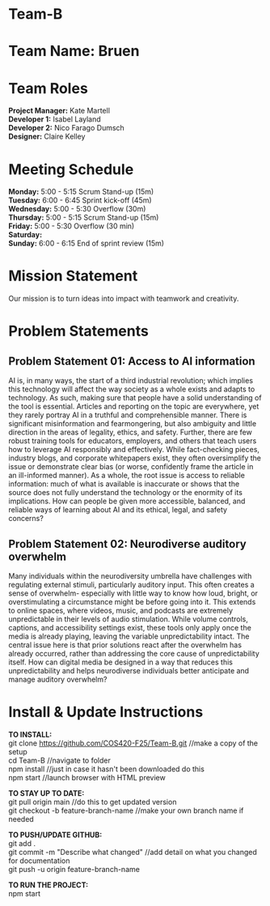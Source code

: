 # Team-B
# Team Name: Bruen
# Team Roles
**Project Manager:** Kate Martell <br>
**Developer 1:** Isabel Layland <br>
**Developer 2:** Nico Farago Dumsch <br>
**Designer:** Claire Kelley <br>
# Meeting Schedule
**Monday:** 5:00 - 5:15 Scrum Stand-up (15m) <br>
**Tuesday:** 6:00 - 6:45 Sprint kick-off (45m) <br>
**Wednesday:** 5:00 - 5:30 Overflow (30m) <br>
**Thursday:** 5:00 - 5:15 Scrum Stand-up (15m) <br>
**Friday:** 5:00 - 5:30 Overflow (30 min) <br>
**Saturday:** <br>
**Sunday:** 6:00 - 6:15 End of sprint review (15m) <br>

# Mission Statement
Our mission is to turn ideas into impact with teamwork and creativity.

# Problem Statements
## Problem Statement 01: Access to AI information

AI is, in many ways, the start of a third industrial revolution; which implies this technology will affect the way society as a whole exists and adapts to technology. As such, making sure that people have a solid understanding of the tool is essential. Articles and reporting on the topic are everywhere, yet they rarely portray AI in a truthful and comprehensible manner. There is significant misinformation and fearmongering, but also ambiguity and little direction in the areas of legality, ethics, and safety. Further, there are few robust training tools for educators, employers, and others that teach users how to leverage AI responsibly and effectively. While fact-checking pieces, industry blogs, and corporate whitepapers exist, they often oversimplify the issue or demonstrate clear bias (or worse, confidently frame the article in an ill-informed manner). As a whole, the root issue is access to reliable information: much of what is available is inaccurate or shows that the source does not fully understand the technology or the enormity of its implications. How can people be given more accessible, balanced, and reliable ways of learning about AI and its ethical, legal, and safety concerns?

## Problem Statement 02: Neurodiverse auditory overwhelm

Many individuals within the neurodiversity umbrella have challenges with regulating external stimuli, particularly auditory input. This often creates a sense of overwhelm- especially with little way to know how loud, bright, or overstimulating a circumstance might be before going into it. This extends to online spaces, where videos, music, and podcasts are extremely unpredictable in their levels of audio stimulation. While volume controls, captions, and accessibility settings exist, these tools only apply once the media is already playing, leaving the variable unpredictability intact. The central issue here is that prior solutions react after the overwhelm has already occurred, rather than addressing the core cause of unpredictability itself. How can digital media be designed in a way that reduces this unpredictability and helps neurodiverse individuals better anticipate and manage auditory overwhelm?



# Install & Update Instructions 
**TO INSTALL:**  <br>
git clone https://github.com/COS420-F25/Team-B.git //make a copy of the setup <br>
cd Team-B //navigate to folder <br>
npm install //just in case it hasn't been downloaded do this <br>
npm start //launch browser with HTML preview <br>

**TO STAY UP TO DATE:**  <br>
git pull origin main //do this to get updated version  <br>
git checkout -b feature-branch-name //make your own branch name if needed  <br>

**TO PUSH/UPDATE GITHUB:**  <br>
git add .  <br>
git commit -m "Describe what changed" //add detail on what you changed for documentation  <br>
git push -u origin feature-branch-name  <br>

**TO RUN THE PROJECT:** <br>
npm start  <br>
